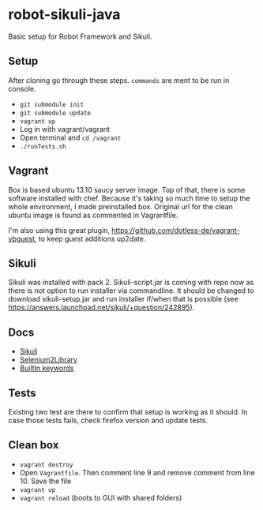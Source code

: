 robot-sikuli-java
=================

Basic setup for Robot Framework and Sikuli. 

## Setup

After cloning go through these steps. `commands` are ment to be run in console.
* `git submodule init`
* `git submodule update`
* `vagrant up`
* Log in with vagrant/vagrant
* Open terminal and `cd /vagrant`
* `./runTests.sh`


## Vagrant

Box is based ubuntu 13.10 saucy server image. Top of that, there is some software installed with chef. Because it's taking so much time to setup the whole environment, I made preinstalled box. Original url for the clean ubuntu image is found as commented in Vagrantfile. 

I'm also using this great plugin, https://github.com/dotless-de/vagrant-vbguest, to keep guest additions up2date.


## Sikuli

Sikuli was installed with pack 2. Sikuli-script.jar is coming with repo now as there is not option to run installer via commandline. It should be changed to download sikuli-setup.jar and run installer if/when that is possible (see https://answers.launchpad.net/sikuli/+question/242895).

## Docs

* [Sikuli](http://doc.sikuli.org/)
* [Selenium2Library](http://rtomac.github.io/robotframework-selenium2library/doc/Selenium2Library.html)
* [BuiltIn keywords]( http://robotframework.googlecode.com/hg/doc/libraries/BuiltIn.html)

## Tests

Existing two test are there to confirm that setup is working as it should. In case those tests fails, check firefox version and update tests. 

## Clean box

* `vagrant destroy`
* Open `Vagrantfile`. Then comment line 9 and remove comment from line 10. Save the file
* `vagrant up`
* `vagrant reload` (boots to GUI with shared folders) 